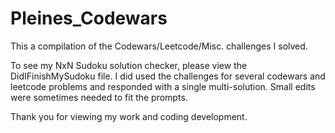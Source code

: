 # Pleines_Codewars
This a compilation of the Codewars/Leetcode/Misc. challenges I solved.

To see my NxN Sudoku solution checker, please view the DidIFinishMySudoku file. 
I did used the challenges for several codewars and leetcode problems and responded with a single multi-solution. 
Small edits were sometimes needed to fit the prompts.

Thank you for viewing my work and coding development.
